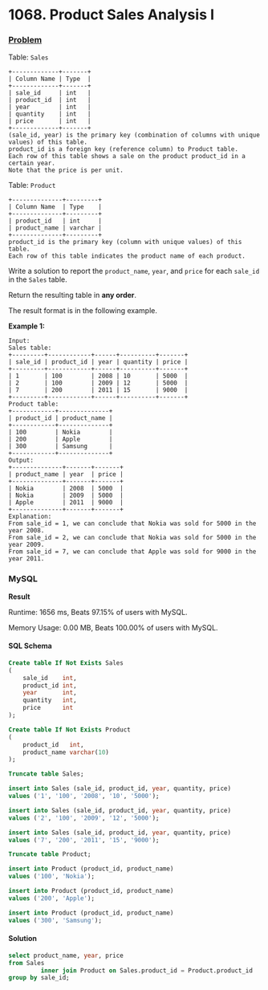 # 1068. Product Sales Analysis I

### [Problem](https://leetcode.com/problems/product-sales-analysis-i/description/)

Table: `Sales`

```
+-------------+-------+
| Column Name | Type  |
+-------------+-------+
| sale_id     | int   |
| product_id  | int   |
| year        | int   |
| quantity    | int   |
| price       | int   |
+-------------+-------+
(sale_id, year) is the primary key (combination of columns with unique values) of this table.
product_id is a foreign key (reference column) to Product table.
Each row of this table shows a sale on the product product_id in a certain year.
Note that the price is per unit.
```

Table: `Product`

```
+--------------+---------+
| Column Name  | Type    |
+--------------+---------+
| product_id   | int     |
| product_name | varchar |
+--------------+---------+
product_id is the primary key (column with unique values) of this table.
Each row of this table indicates the product name of each product.
```

Write a solution to report the `product_name`, `year`, and `price` for each `sale_id` in the `Sales` table.

Return the resulting table in **any order**.

The result format is in the following example.

**Example 1:**

```
Input: 
Sales table:
+---------+------------+------+----------+-------+
| sale_id | product_id | year | quantity | price |
+---------+------------+------+----------+-------+ 
| 1       | 100        | 2008 | 10       | 5000  |
| 2       | 100        | 2009 | 12       | 5000  |
| 7       | 200        | 2011 | 15       | 9000  |
+---------+------------+------+----------+-------+
Product table:
+------------+--------------+
| product_id | product_name |
+------------+--------------+
| 100        | Nokia        |
| 200        | Apple        |
| 300        | Samsung      |
+------------+--------------+
Output: 
+--------------+-------+-------+
| product_name | year  | price |
+--------------+-------+-------+
| Nokia        | 2008  | 5000  |
| Nokia        | 2009  | 5000  |
| Apple        | 2011  | 9000  |
+--------------+-------+-------+
Explanation: 
From sale_id = 1, we can conclude that Nokia was sold for 5000 in the year 2008.
From sale_id = 2, we can conclude that Nokia was sold for 5000 in the year 2009.
From sale_id = 7, we can conclude that Apple was sold for 9000 in the year 2011.
```

### MySQL

**Result**

Runtime: 1656 ms, Beats 97.15% of users with MySQL.

Memory Usage: 0.00 MB, Beats 100.00% of users with MySQL.

#### SQL Schema

```sql
Create table If Not Exists Sales
(
    sale_id    int,
    product_id int,
    year       int,
    quantity   int,
    price      int
);

Create table If Not Exists Product
(
    product_id   int,
    product_name varchar(10)
);

Truncate table Sales;

insert into Sales (sale_id, product_id, year, quantity, price)
values ('1', '100', '2008', '10', '5000');

insert into Sales (sale_id, product_id, year, quantity, price)
values ('2', '100', '2009', '12', '5000');

insert into Sales (sale_id, product_id, year, quantity, price)
values ('7', '200', '2011', '15', '9000');

Truncate table Product;

insert into Product (product_id, product_name)
values ('100', 'Nokia');

insert into Product (product_id, product_name)
values ('200', 'Apple');

insert into Product (product_id, product_name)
values ('300', 'Samsung');
```

#### Solution

```sql
select product_name, year, price
from Sales
         inner join Product on Sales.product_id = Product.product_id
group by sale_id;
```
